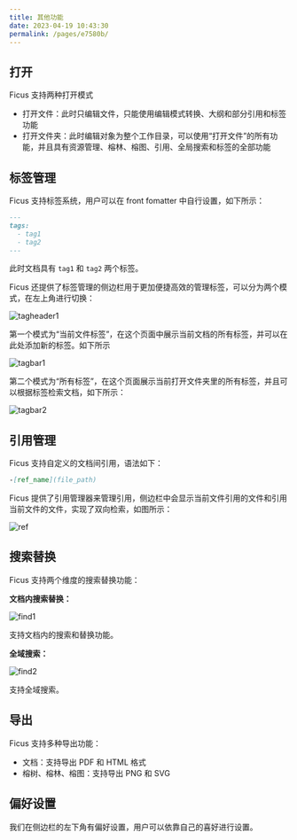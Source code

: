 ```yaml
---
title: 其他功能
date: 2023-04-19 10:43:30
permalink: /pages/e7580b/
---
```


## 打开

Ficus 支持两种打开模式

- 打开文件：此时只编辑文件，只能使用编辑模式转换、大纲和部分引用和标签功能
- 打开文件夹：此时编辑对象为整个工作目录，可以使用“打开文件”的所有功能，并且具有资源管理、榕林、榕图、引用、全局搜索和标签的全部功能

## 标签管理

Ficus 支持标签系统，用户可以在 front fomatter 中自行设置，如下所示：

```markdown
---
tags:
  - tag1
  - tag2
---
```
此时文档具有 `tag1` 和 `tag2` 两个标签。

Ficus 还提供了标签管理的侧边栏用于更加便捷高效的管理标签，可以分为两个模式，在左上角进行切换：

![tagheader1](./func/tagheader.png)

第一个模式为“当前文件标签”，在这个页面中展示当前文档的所有标签，并可以在此处添加新的标签。如下所示

![tagbar1](./func/tagbar1.png)

第二个模式为“所有标签”，在这个页面展示当前打开文件夹里的所有标签，并且可以根据标签检索文档，如下所示：

![tagbar2](./func/tagbar2.png)

## 引用管理

Ficus 支持自定义的文档间引用，语法如下：

```markdown
-[ref_name](file_path)
```
Ficus 提供了引用管理器来管理引用，侧边栏中会显示当前文件引用的文件和引用当前文件的文件，实现了双向检索，如图所示：

![ref](./func/ref.png)

## 搜索替换

Ficus 支持两个维度的搜索替换功能：

**文档内搜索替换：**

![find1](./func/find1.png)

支持文档内的搜索和替换功能。

**全域搜索：**

![find2](./func/find2.png)

支持全域搜索。

## 导出

Ficus 支持多种导出功能：
- 文档：支持导出 PDF 和 HTML 格式
- 榕树、榕林、榕图：支持导出 PNG 和 SVG

## 偏好设置

我们在侧边栏的左下角有偏好设置，用户可以依靠自己的喜好进行设置。